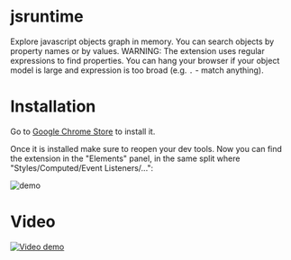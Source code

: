 jsruntime
=========

Explore javascript objects graph in memory. You can search objects by property names or by values. 
WARNING: The extension uses regular expressions to find properties. You can hang your browser if 
your object model is large and expression is too broad (e.g. `.` - match anything).

# Installation

Go to [Google Chrome Store](https://chrome.google.com/webstore/detail/js-runtime-inspector/iilpjebedgohcmlffhnkhbjhabkdhfmn) to install it. 

Once it is installed make sure to reopen your dev tools. Now you can find the extension in the "Elements" panel,
in the same split where "Styles/Computed/Event Listeners/...":

![demo](http://i.imgur.com/TdGL5Jv.png) 

# Video

[![Video demo](http://i.imgur.com/cr6ETXn.png)](http://www.youtube.com/watch?v=x91YVWQsw2g)
